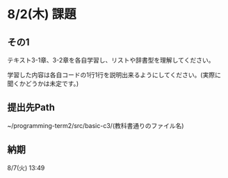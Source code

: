 # 8/2(木) 課題

## その1

テキスト3-1章、3-2章を各自学習し、リストや辞書型を理解してください。

学習した内容は各自コードの1行1行を説明出来るようにしてください。(実際に聞くかどうかは未定です。)

## 提出先Path

~/programming-term2/src/basic-c3/(教科書通りのファイル名)

## 納期

8/7(火) 13:49
